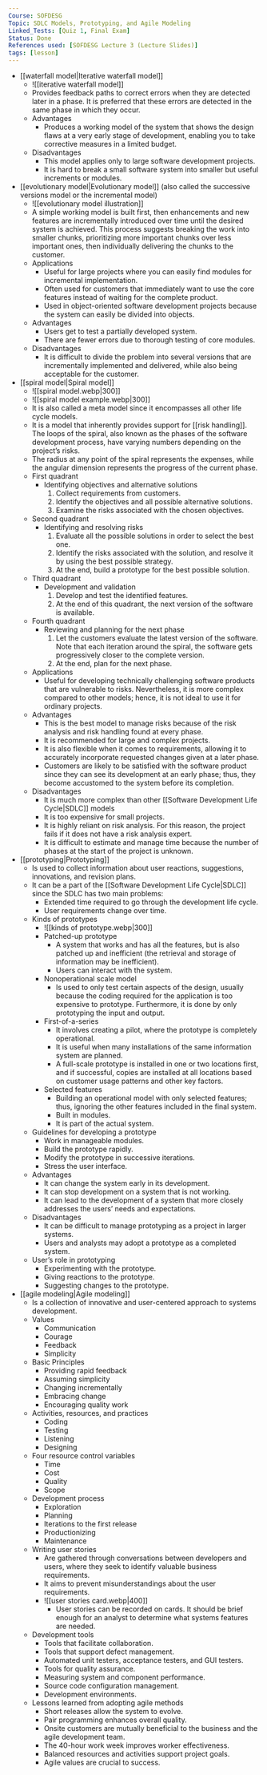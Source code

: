 ```yaml
---
Course: SOFDESG
Topic: SDLC Models, Prototyping, and Agile Modeling
Linked_Tests: [Quiz 1, Final Exam]
Status: Done
References used: [SOFDESG Lecture 3 (Lecture Slides)]
tags: [lesson]
---
```


- [[waterfall model|Iterative waterfall model]]
	- ![[iterative waterfall model]]
	- Provides feedback paths to correct errors when they are detected later in a phase. It is preferred that these errors are detected in the same phase in which they occur.
	- Advantages
		- Produces a working model of the system that shows the design flaws at a very early stage of development, enabling you to take corrective measures in a limited budget.
	- Disadvantages
		- This model applies only to large software development projects.
		- It is hard to break a small software system into smaller but useful increments or modules.
- [[evolutionary model|Evolutionary model]] (also called the successive versions model or the incremental model)
	- ![[evolutionary model illustration]]
	- A simple working model is built first, then enhancements and new features are incrementally introduced over time until the desired system is achieved. This process suggests breaking the work into smaller chunks, prioritizing more important chunks over less important ones, then individually delivering the chunks to the customer.
	- Applications
		- Useful for large projects where you can easily find modules for incremental implementation.
		- Often used for customers that immediately want to use the core features instead of waiting for the complete product.
		- Used in object-oriented software development projects because the system can easily be divided into objects.
	- Advantages
		- Users get to test a partially developed system.
		- There are fewer errors due to thorough testing of core modules.
	- Disadvantages
		- It is difficult to divide the problem into several versions that are incrementally implemented and delivered, while also being acceptable for the customer.
- [[spiral model|Spiral model]]
	- ![[spiral model.webp|300]]
	- ![[spiral model example.webp|300]]
	- It is also called a meta model since it encompasses all other life cycle models.
	- It is a model that inherently provides support for [[risk handling]]. The loops of the spiral, also known as the phases of the software development process, have varying numbers depending on the project’s risks.
	- The radius at any point of the spiral represents the expenses, while the angular dimension represents the progress of the current phase.
	- First quadrant
		- Identifying objectives and alternative solutions
			1. Collect requirements from customers.
			2. Identify the objectives and all possible alternative solutions.
			3. Examine the risks associated with the chosen objectives.
	- Second quadrant
		- Identifying and resolving risks
			1. Evaluate all the possible solutions in order to select the best one.
			2. Identify the risks associated with the solution, and resolve it by using the best possible strategy.
			3. At the end, build a prototype for the best possible solution.
	- Third quadrant
		- Development and validation
			1. Develop and test the identified features.
			2. At the end of this quadrant, the next version of the software is available.
	- Fourth quadrant
		- Reviewing and planning for the next phase
			1. Let the customers evaluate the latest version of the software. Note that each iteration around the spiral, the software gets progressively closer to the complete version.
			2. At the end, plan for the next phase.
	- Applications
		- Useful for developing technically challenging software products that are vulnerable to risks. Nevertheless, it is more complex compared to other models; hence, it is not ideal to use it for ordinary projects.
	- Advantages
		- This is the best model to manage risks because of the risk analysis and risk handling found at every phase.
		- It is recommended for large and complex projects.
		- It is also flexible when it comes to requirements, allowing it to accurately incorporate requested changes given at a later phase.
		- Customers are likely to be satisfied with the software product since they can see its development at an early phase; thus, they become accustomed to the system before its completion.
	- Disadvantages
		- It is much more complex than other [[Software Development Life Cycle|SDLC]] models
		- It is too expensive for small projects.
		- It is highly reliant on risk analysis. For this reason, the project fails if it does not have a risk analysis expert.
		- It is difficult to estimate and manage time because the number of phases at the start of the project is unknown.
- [[prototyping|Prototyping]]
	- Is used to collect information about user reactions, suggestions, innovations, and revision plans.
	- It can be a part of the [[Software Development Life Cycle|SDLC]] since the SDLC has two main problems:
		- Extended time required to go through the development life cycle.
		- User requirements change over time.
	- Kinds of prototypes
		- ![[kinds of prototype.webp|300]]
		- Patched-up prototype
			- A system that works and has all the features, but is also patched up and inefficient (the retrieval and storage of information may be inefficient).
			- Users can interact with the system.
		- Nonoperational scale model
			- Is used to only test certain aspects of the design, usually because the coding required for the application is too expensive to prototype. Furthermore, it is done by only prototyping the input and output.
		- First-of-a-series
			- It involves creating a pilot, where the prototype is completely operational.
			- It is useful when many installations of the same information system are planned.
			- A full-scale prototype is installed in one or two locations first, and if successful, copies are installed at all locations based on customer usage patterns and other key factors.
		- Selected features
			- Building an operational model with only selected features; thus, ignoring the other features included in the final system.
			- Built in modules.
			- It is part of the actual system.
	- Guidelines for developing a prototype
		- Work in manageable modules.
		- Build the prototype rapidly.
		- Modify the prototype in successive iterations.
		- Stress the user interface.
	- Advantages
		- It can change the system early in its development.
		- It can stop development on a system that is not working.
		- It can lead to the development of a system that more closely addresses the users’ needs and expectations.
	- Disadvantages
		- It can be difficult to manage prototyping as a project in larger systems.
		- Users and analysts may adopt a prototype as a completed system.
	- User’s role in prototyping
		- Experimenting with the prototype.
		- Giving reactions to the prototype.
		- Suggesting changes to the prototype.
- [[agile modeling|Agile modeling]]
	- Is a collection of innovative and user-centered approach to systems development.
	- Values
		- Communication
		- Courage
		- Feedback
		- Simplicity
	- Basic Principles
		- Providing rapid feedback
		- Assuming simplicity
		- Changing incrementally
		- Embracing change
		- Encouraging quality work
	- Activities, resources, and practices
		- Coding
		- Testing
		- Listening
		- Designing
	- Four resource control variables
		- Time
		- Cost
		- Quality
		- Scope
	- Development process
		- Exploration
		- Planning
		- Iterations to the first release
		- Productionizing
		- Maintenance
	- Writing user stories
		- Are gathered through conversations between developers and users, where they seek to identify valuable business requirements.
		- It aims to prevent misunderstandings about the user requirements.
		- ![[user stories card.webp|400]]
			- User stories can be recorded on cards. It should be brief enough for an analyst to determine what systems features are needed.
	- Development tools
		- Tools that facilitate collaboration.
		- Tools that support defect management.
		- Automated unit testers, acceptance testers, and GUI testers.
		- Tools for quality assurance.
		- Measuring system and component performance.
		- Source code configuration management.
		- Development environments.
	- Lessons learned from adopting agile methods
		- Short releases allow the system to evolve.
		- Pair programming enhances overall quality.
		- Onsite customers are mutually beneficial to the business and the agile development team.
		- The 40-hour work week improves worker effectiveness.
		- Balanced resources and activities support project goals.
		- Agile values are crucial to success.
